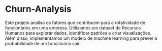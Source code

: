 # Churn-Analysis
Este projeto analisa os fatores que contribuem para a rotatividade de funcionários em uma empresa. Utilizamos um dataset de Recursos Humanos para explorar dados, identificar padrões e criar visualizações. Além disso, implementamos um modelo de machine learning para prever a probabilidade de um funcionário sair.
